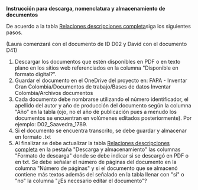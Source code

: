 **Instrucción para descarga, nomenclatura y almacenamiento de documentos**

De acuerdo a la tabla [Relaciones descripciones completa](https://uniandes-my.sharepoint.com/:x:/g/personal/mj_afanador28_uniandes_edu_co/EcyAfQq1xRlIs9iaRW5sZmABHVRsNiuuaryhRGkfZmf_oQ?e=z0wl2e)siga los siguientes pasos. 

(Laura comenzará con el documento de ID D02 y David con el documento D41)

1. Descargar los documentos que estén disponibles en PDF o en texto plano en los sitios web referenciados en la columna "Disponible en formato digital?". 
2. Guardar el documento en el OneDrive del proyecto en: FAPA - Inventar Gran Colombia/Documentos de trabajo/Bases de datos Inventar Colombia/Archivos documentos
3. Cada documento debe nombrarse utilizando el número identificador, el apellido del autor y año de producción del documento según la columna "Año" en la tabla (ojo, no el año de publicación pues a menudo los documentos se encuentran en volúmenes editados posteriormente). Por ejemplo: D02_Saavedra_1789. 
4. Si el documento se encuentra transcrito, se debe guardar y almacenar en formato .txt  
5. Al finalizar se debe actualizar la tabla [Relaciones descripciones completa](https://uniandes-my.sharepoint.com/:x:/g/personal/mj_afanador28_uniandes_edu_co/EcyAfQq1xRlIs9iaRW5sZmABHVRsNiuuaryhRGkfZmf_oQ?e=z0wl2e) en la pestaña "Descarga y almacenamiento" las columnas "Formato de descarga" donde se debe indicar si se descargó en PDF o en txt. Se debe señalar el número de páginas del documento en la columna "Número de páginas" y si el documento que se almacenó contiene más textos además del señalado en la tabla llenar con "si" o "no" la columna "¿Es necesario editar el documento"? 

